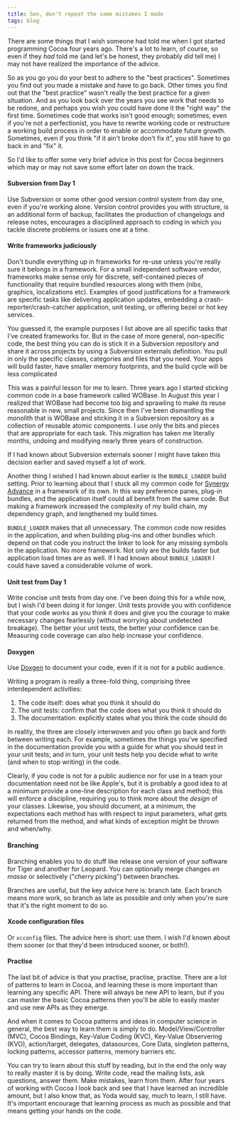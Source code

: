 ```yaml
---
title: Son, don't repeat the same mistakes I made
tags: blog
---
```


There are some things that I wish someone had told me when I got started programming Cocoa four years ago. There's a lot to learn, of course, so even if they _had_ told me (and let's be honest, they probably _did_ tell me) I may not have realized the importance of the advice.

So as you go you do your best to adhere to the "best practices". Sometimes you find out you made a mistake and have to go back. Other times you find out that the "best practice" wasn't really the best practice for a given situation. And as you look back over the years you see work that needs to be redone, and perhaps you wish you could have done it the "right way" the first time. Sometimes code that works isn't good enough; sometimes, even if you're not a perfectionist, you have to rewrite working code or restructure a working build process in order to enable or accommodate future growth. Sometimes, even if you think "if it ain't broke don't fix it", you still have to go back in and "fix" it.

So I'd like to offer some very brief advice in this post for Cocoa beginners which may or may not save some effort later on down the track.

#### Subversion from Day 1

Use Subversion or some other good version control system from day one, even if you're working alone. Version control provides you with structure, is an additional form of backup, facilitates the production of changelogs and release notes, encourages a disciplined approach to coding in which you tackle discrete problems or issues one at a time.

#### Write frameworks judiciously

Don't bundle everything up in frameworks for re-use unless you're really sure it belongs in a framework. For a small independent software vendor, frameworks make sense only for discrete, self-contained pieces of functionality that require bundled resources along with them (nibs, graphics, localizations etc). Examples of good justifications for a framework are specific tasks like delivering application updates, embedding a crash-reporter/crash-catcher application, unit testing, or offering bezel or hot key services.

You guessed it, the example purposes I list above are all specific tasks that I've created frameworks for. But in the case of more general, non-specific code, the best thing you can do is stick it in a Subversion repository and share it across projects by using a Subversion externals definition. You pull in only the specific classes, categories and files that you need. Your apps will build faster, have smaller memory footprints, and the build cycle will be less complicated

This was a painful lesson for me to learn. Three years ago I started sticking common code in a base framework called WOBase. In August this year I realized that WOBase had become too big and sprawling to make its reuse reasonable in new, small projects. Since then I've been dismantling the monolith that is WOBase and sticking it in a Subversion repository as a collection of reusable atomic components. I use only the bits and pieces that are appropriate for each task. This migration has taken me literally months, undoing and modifying nearly three years of construction.

If I had known about Subversion externals sooner I might have taken this decision earlier and saved myself a lot of work.

Another thing I wished I had known about earlier is the `BUNDLE_LOADER` build setting. Prior to learning about that I stuck all my common code for [Synergy Advance](http://synergyadvance.com/) in a framework of its own. In this way preference panes, plug-in bundles, and the application itself could all benefit from the same code. But making a framework increased the complexity of my build chain, my dependency graph, and lengthened my build times.

`BUNDLE_LOADER` makes that all unnecessary. The common code now resides in the application, and when building plug-ins and other bundles which depend on that code you instruct the linker to look for any missing symbols in the application. No more framework. Not only are the builds faster but application load times are as well. If I had known about `BUNDLE_LOADER` I could have saved a considerable volume of work.

#### Unit test from Day 1

Write concise unit tests from day one. I've been doing this for a while now, but I wish I'd been doing it for longer. Unit tests provide you with confidence that your code works as you think it does and give you the courage to make necessary changes fearlessly (without worrying about undetected breakage). The better your unit tests, the better your confidence can be. Measuring code coverage can also help increase your confidence.

#### Doxygen

Use [Doxgen](http://doxygen.org/) to document your code, even if it is not for a public audience.

Writing a program is really a three-fold thing, comprising three interdependent activities:

1.  The code itself: does what you think it should do
2.  The unit tests: confirm that the code does what you think it should do
3.  The documentation: explicitly states what you think the code should do

In reality, the three are closely interwoven and you often go back and forth between writing each. For example, sometimes the things you've specified in the documentation provide you with a guide for what you should test in your unit tests; and in turn, your unit tests help you decide what to write (and when to stop writing) in the code.

Clearly, if you code is not for a public audience nor for use in a team your documentation need not be like Apple's, but it is probably a good idea to at a minimum provide a one-line description for each class and method; this will enforce a discipline, requiring you to think more about the _design_ of your classes. Likewise, you should document, at a minimum, the expectations each method has with respect to input parameters, what gets returned from the method, and what kinds of exception might be thrown and when/why.

#### Branching

Branching enables you to do stuff like release one version of your software for Tiger and another for Leopard. You can optionally merge changes _en masse_ or selectively ("cherry picking") between branches.

Branches are useful, but the key advice here is: branch late. Each branch means more work, so branch as late as possible and only when you're sure that it's the right moment to do so.

#### Xcode configuration files

Or `xcconfig` files. The advice here is short: use them. I wish I'd known about them sooner (or that they'd been introduced sooner, or both!).

#### Practise

The last bit of advice is that you practise, practise, practise. There are a lot of patterns to learn in Cocoa, and learning these is more important than learning any specific API. There will always be new API to learn, but if you can master the basic Cocoa patterns then you'll be able to easily master and use new APIs as they emerge.

And when it comes to Cocoa patterns and ideas in computer science in general, the best way to learn them is simply to do. Model/View/Controller (MVC), Cocoa Bindings, Key-Value Coding (KVC), Key-Value Observering (KVO), action/target, delegates, datasources, Core Data, singleton patterns, locking patterns, accessor patterns, memory barriers etc.

You can try to learn about this stuff by reading, but in the end the only way to really master it is by doing. Write code, read the mailing lists, ask questions, answer them. Make mistakes, learn from them. After four years of working with Cocoa I look back and see that I have learned an incredible amount, but I also know that, as Yoda would say, much to learn, I still have. It's important encourage that learning process as much as possible and that means getting your hands on the code.
